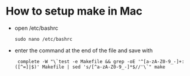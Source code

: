 # How to setup make in Mac

* open /etc/bashrc
  
      sudo nano /etc/bashrc
 
 * enter the command at the end of the file and save with 
 
        complete -W "\`test -e Makefile && grep -oE '^[a-zA-Z0-9_-]+:([^=]|$)' Makefile | sed 's/[^a-zA-Z0-9_-]*$//'\`" make
